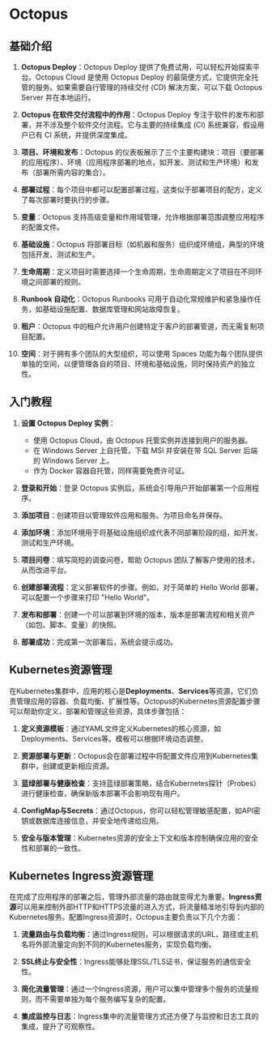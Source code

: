 # Octopus

## 基础介绍

1. **Octopus Deploy**：Octopus Deploy 提供了免费试用，可以轻松开始探索平台。Octopus Cloud 是使用 Octopus Deploy 的最简便方式，它提供完全托管的服务。如果需要自行管理的持续交付 (CD) 解决方案，可以下载 Octopus Server 并在本地运行。

2. **Octopus 在软件交付流程中的作用**：Octopus Deploy 专注于软件的发布和部署，并不涉及整个软件交付流程。它与主要的持续集成 (CI) 系统兼容，假设用户已有 CI 系统，并提供深度集成。

3. **项目、环境和发布**：Octopus 的仪表板展示了三个主要构建块：项目（要部署的应用程序）、环境（应用程序部署的地点，如开发、测试和生产环境）和发布（部署所需内容的集合）。

4. **部署过程**：每个项目中都可以配置部署过程，这类似于部署项目的配方，定义了每次部署时要执行的步骤。

5. **变量**：Octopus 支持高级变量和作用域管理，允许根据部署范围调整应用程序的配置文件。

6. **基础设施**：Octopus 将部署目标（如机器和服务）组织成环境组，典型的环境包括开发、测试和生产。

7. **生命周期**：定义项目时需要选择一个生命周期，生命周期定义了项目在不同环境之间部署的规则。

8. **Runbook 自动化**：Octopus Runbooks 可用于自动化常规维护和紧急操作任务，如基础设施配置、数据库管理和网站故障恢复。

9. **租户**：Octopus 中的租户允许用户创建特定于客户的部署管道，而无需复制项目配置。

10. **空间**：对于拥有多个团队的大型组织，可以使用 Spaces 功能为每个团队提供单独的空间，以便管理各自的项目、环境和基础设施，同时保持资产的独立性。

    

## 入门教程

1. **设置 Octopus Deploy 实例**：
   - 使用 Octopus Cloud，由 Octopus 托管实例并连接到用户的服务器。
   - 在 Windows Server 上自托管，下载 MSI 并安装在带 SQL Server 后端的 Windows Server 上。
   - 作为 Docker 容器自托管，同样需要免费许可证。

2. **登录和开始**：登录 Octopus 实例后，系统会引导用户开始部署第一个应用程序。

3. **添加项目**：创建项目以管理软件应用和服务。为项目命名并保存。

4. **添加环境**：添加环境用于将基础设施组织成代表不同部署阶段的组，如开发、测试和生产环境。

5. **项目问卷**：填写简短的调查问卷，帮助 Octopus 团队了解客户使用的技术，从而改进平台。

6. **创建部署流程**：定义部署软件的步骤。例如，对于简单的 Hello World 部署，可以配置一个步骤来打印 "Hello World"。

7. **发布和部署**：创建一个可以部署到环境的版本，版本是部署流程和相关资产（如包、脚本、变量）的快照。

8. **部署成功**：完成第一次部署后，系统会提示成功。



## Kubernetes资源管理

在Kubernetes集群中，应用的核心是**Deployments**、**Services**等资源，它们负责管理应用的容器、负载均衡、扩展性等。Octopus的Kubernetes资源配置步骤可以帮助你定义、部署和管理这些资源，具体步骤包括：

1. **定义资源模板**：通过YAML文件定义Kubernetes的核心资源，如Deployments、Services等。模板可以根据环境动态调整。

2. **资源部署与更新**：Octopus会在部署过程中将配置文件应用到Kubernetes集群中，创建或更新相应资源。

3. **蓝绿部署与健康检查**：支持蓝绿部署策略，结合Kubernetes探针（Probes）进行健康检查，确保新版本部署不会影响现有用户。

4. **ConfigMap与Secrets**：通过Octopus，你可以轻松管理敏感配置，如API密钥或数据库连接信息，并安全地传递给应用。

5. **安全与版本管理**：Kubernetes资源的安全上下文和版本控制确保应用的安全性和部署的一致性。

   

## Kubernetes Ingress资源管理

在完成了应用程序的部署之后，管理外部流量的路由就变得尤为重要。**Ingress资源**可以用来控制外部HTTP和HTTPS流量的进入方式，将流量精准地引导到内部的Kubernetes服务。配置Ingress资源时，Octopus主要负责以下几个方面：

1. **流量路由与负载均衡**：通过Ingress规则，可以根据请求的URL、路径或主机名将外部流量定向到不同的Kubernetes服务，实现负载均衡。

2. **SSL终止与安全性**：Ingress能够处理SSL/TLS证书，保证服务的通信安全性。

3. **简化流量管理**：通过一个Ingress资源，用户可以集中管理多个服务的流量规则，而不需要单独为每个服务编写复杂的配置。

4. **集成监控与日志**：Ingress集中的流量管理方式还方便了与监控和日志工具的集成，提升了可观察性。